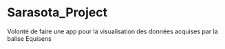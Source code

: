 # Sarasota_Project
Volonté de faire une app pour la visualisation des données acquises par la balise Equisens

